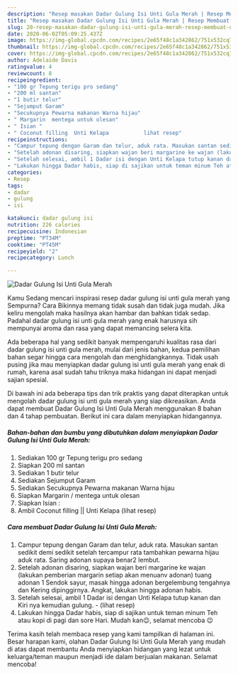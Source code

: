 ```yaml
---
description: "Resep masakan Dadar Gulung Isi Unti Gula Merah | Resep Membuat Dadar Gulung Isi Unti Gula Merah Yang Sempurna"
title: "Resep masakan Dadar Gulung Isi Unti Gula Merah | Resep Membuat Dadar Gulung Isi Unti Gula Merah Yang Sempurna"
slug: 20-resep-masakan-dadar-gulung-isi-unti-gula-merah-resep-membuat-dadar-gulung-isi-unti-gula-merah-yang-sempurna
date: 2020-06-02T05:09:25.437Z
image: https://img-global.cpcdn.com/recipes/2e65f48c1a342862/751x532cq70/dadar-gulung-isi-unti-gula-merah-foto-resep-utama.jpg
thumbnail: https://img-global.cpcdn.com/recipes/2e65f48c1a342862/751x532cq70/dadar-gulung-isi-unti-gula-merah-foto-resep-utama.jpg
cover: https://img-global.cpcdn.com/recipes/2e65f48c1a342862/751x532cq70/dadar-gulung-isi-unti-gula-merah-foto-resep-utama.jpg
author: Adelaide Davis
ratingvalue: 4
reviewcount: 8
recipeingredient:
- "100 gr Tepung terigu pro sedang"
- "200 ml santan"
- "1 butir telur"
- "Sejumput Garam"
- "Secukupnya Pewarna makanan Warna hijau"
- " Margarin  mentega untuk olesan"
- " Isian "
- " Coconut filling  Unti Kelapa           lihat resep"
recipeinstructions:
- "Campur tepung dengan Garam dan telur, aduk rata. Masukan santan sedikit demi sedikit setelah tercampur rata tambahkan pewarna hijau aduk rata. Saring adonan supaya benar2 lembut."
- "Setelah adonan disaring, siapkan wajan beri margarine ke wajan (lakukan pemberian margarin setiap akan menuanv adonan) tuang adonan 1 Sendok sayur, masak hingga adonan bergelembung tengahnya dan Kering dipinggirnya. Angkat, lakukan hingga adonan habis."
- "Setelah selesai, ambil 1 Dadar isi dengan Unti Kelapa tutup kanan dan Kiri nya kemudian gulung.             (lihat resep)"
- "Lakukan hingga Dadar habis, siap di sajikan untuk teman minum Teh atau kopi di pagi dan sore Hari. Mudah kan😉, selamat mencoba 😉"
categories:
- Resep
tags:
- dadar
- gulung
- isi

katakunci: dadar gulung isi 
nutrition: 226 calories
recipecuisine: Indonesian
preptime: "PT34M"
cooktime: "PT45M"
recipeyield: "2"
recipecategory: Lunch

---
```



![Dadar Gulung Isi Unti Gula Merah](https://img-global.cpcdn.com/recipes/2e65f48c1a342862/751x532cq70/dadar-gulung-isi-unti-gula-merah-foto-resep-utama.jpg)

Kamu Sedang mencari inspirasi resep dadar gulung isi unti gula merah yang Sempurna? Cara Bikinnya memang tidak susah dan tidak juga mudah. Jika keliru mengolah maka hasilnya akan hambar dan bahkan tidak sedap. Padahal dadar gulung isi unti gula merah yang enak harusnya sih mempunyai aroma dan rasa yang dapat memancing selera kita.



Ada beberapa hal yang sedikit banyak mempengaruhi kualitas rasa dari dadar gulung isi unti gula merah, mulai dari jenis bahan, kedua pemilihan bahan segar hingga cara mengolah dan menghidangkannya. Tidak usah pusing jika mau menyiapkan dadar gulung isi unti gula merah yang enak di rumah, karena asal sudah tahu triknya maka hidangan ini dapat menjadi sajian spesial.


Di bawah ini ada beberapa tips dan trik praktis yang dapat diterapkan untuk mengolah dadar gulung isi unti gula merah yang siap dikreasikan. Anda dapat membuat Dadar Gulung Isi Unti Gula Merah menggunakan 8 bahan dan 4 tahap pembuatan. Berikut ini cara dalam menyiapkan hidangannya.

<!--inarticleads1-->

##### Bahan-bahan dan bumbu yang dibutuhkan dalam menyiapkan Dadar Gulung Isi Unti Gula Merah:

1. Sediakan 100 gr Tepung terigu pro sedang
1. Siapkan 200 ml santan
1. Sediakan 1 butir telur
1. Sediakan Sejumput Garam
1. Sediakan Secukupnya Pewarna makanan Warna hijau
1. Siapkan  Margarin / mentega untuk olesan
1. Siapkan  Isian :
1. Ambil  Coconut filling || Unti Kelapa           (lihat resep)




<!--inarticleads2-->

##### Cara membuat Dadar Gulung Isi Unti Gula Merah:

1. Campur tepung dengan Garam dan telur, aduk rata. Masukan santan sedikit demi sedikit setelah tercampur rata tambahkan pewarna hijau aduk rata. Saring adonan supaya benar2 lembut.
1. Setelah adonan disaring, siapkan wajan beri margarine ke wajan (lakukan pemberian margarin setiap akan menuanv adonan) tuang adonan 1 Sendok sayur, masak hingga adonan bergelembung tengahnya dan Kering dipinggirnya. Angkat, lakukan hingga adonan habis.
1. Setelah selesai, ambil 1 Dadar isi dengan Unti Kelapa tutup kanan dan Kiri nya kemudian gulung. -             (lihat resep)
1. Lakukan hingga Dadar habis, siap di sajikan untuk teman minum Teh atau kopi di pagi dan sore Hari. Mudah kan😉, selamat mencoba 😉




Terima kasih telah membaca resep yang kami tampilkan di halaman ini. Besar harapan kami, olahan Dadar Gulung Isi Unti Gula Merah yang mudah di atas dapat membantu Anda menyiapkan hidangan yang lezat untuk keluarga/teman maupun menjadi ide dalam berjualan makanan. Selamat mencoba!
